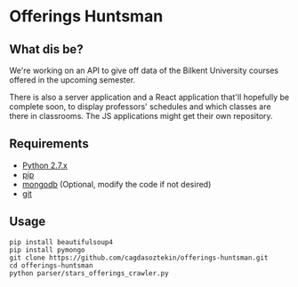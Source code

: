 # Offerings Huntsman 

## What dis be?
We're working on an API to give off data of the Bilkent University courses offered in the upcoming semester. 

There is also a server application and a React application that'll hopefully be complete soon, to display professors' schedules and which classes are there in classrooms. 
The JS applications might get their own repository.

## Requirements 
* [Python 2.7.x](http://docs.python-guide.org/en/latest/starting/installation/)
* [pip](https://pip.pypa.io/en/stable/installing/)
* [mongodb](https://docs.mongodb.com/manual/installation/) (Optional, modify the code if not desired)
* [git](https://git-scm.com/book/en/v2/Getting-Started-Installing-Git)

## Usage

	pip install beautifulsoup4
	pip install pymongo
	git clone https://github.com/cagdasoztekin/offerings-huntsman.git
	cd offerings-huntsman
	python parser/stars_offerings_crawler.py

